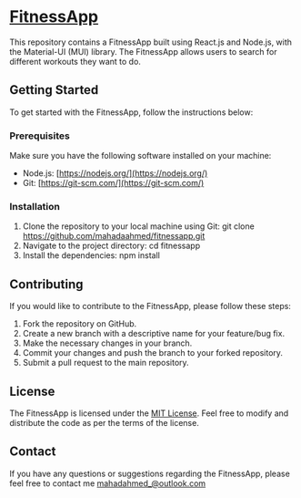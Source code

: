 # <a href="https://mahadfitnessapp.netlify.app/">FitnessApp</a>

This repository contains a FitnessApp built using React.js and Node.js, with the Material-UI (MUI) library. The FitnessApp allows users to search for different workouts they want to do.

## Getting Started

To get started with the FitnessApp, follow the instructions below:

### Prerequisites

Make sure you have the following software installed on your machine:

- Node.js: [https://nodejs.org/](https://nodejs.org/)
- Git: [https://git-scm.com/](https://git-scm.com/)

### Installation

1. Clone the repository to your local machine using Git: git clone https://github.com/mahadaahmed/fitnessapp.git
2. Navigate to the project directory: cd fitnessapp
3. Install the dependencies: npm install


## Contributing

If you would like to contribute to the FitnessApp, please follow these steps:

1. Fork the repository on GitHub.
2. Create a new branch with a descriptive name for your feature/bug fix.
3. Make the necessary changes in your branch.
4. Commit your changes and push the branch to your forked repository.
5. Submit a pull request to the main repository.

## License

The FitnessApp is licensed under the [MIT License](https://opensource.org/licenses/MIT). Feel free to modify and distribute the code as per the terms of the license.

## Contact

If you have any questions or suggestions regarding the FitnessApp, please feel free to contact me mahadahmed_@outlook.com 





